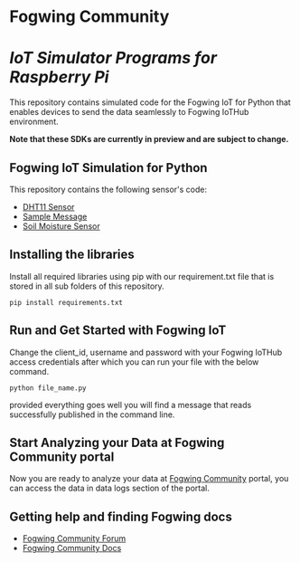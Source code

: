 # **Fogwing Community**

# *IoT Simulator Programs for Raspberry Pi*

This repository contains simulated code for the Fogwing IoT for Python that enables devices to send the data seamlessly to Fogwing IoTHub environment.

**Note that these SDKs are currently in preview and are subject to change.**

## Fogwing IoT Simulation for Python
This repository contains the following sensor's code:
* [DHT11 Sensor](https://github.com/factana/fogwing-simulator-for-raspberry-python/tree/master/fw-iothub-dht11-sensor)
* [Sample Message](https://github.com/factana/fogwing-simulator-for-raspberry-python/tree/master/fw-iothub-sample-message)
* [Soil Moisture Sensor](https://github.com/factana/fogwing-simulator-for-raspberry-python/tree/master/fw-iothub-soilmoisture-sensor)

## Installing the libraries
Install all required libraries using pip with our requirement.txt file that is stored in all sub folders of this repository.
```
pip install requirements.txt
```

## Run and Get Started with Fogwing IoT
Change the client_id, username and password with your Fogwing IoTHub access credentials after which you can run your file with the below command.
```
python file_name.py
```
provided everything goes well you will find a message that reads successfully published in the command line.

## Start Analyzing your Data at Fogwing Community portal
Now you are ready to analyze your data at [Fogwing Community](http://community.fogwing.net/) portal, you can access the data in data logs section of the portal.

## Getting help and finding Fogwing docs
* [Fogwing Community Forum]()
* [Fogwing Community Docs](https://docs.fogwing.io/)
